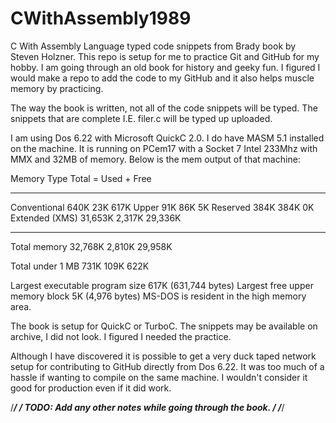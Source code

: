 # CWithAssembly1989
C With Assembly Language typed code snippets from Brady book by Steven Holzner.
This repo is setup for me to practice Git and GitHub for my hobby. I am
going through an old book for history and geeky fun. I figured I would make
a repo to add the code to my GitHub and it also helps muscle memory by
practicing. 

The way the book is written, not all of the code snippets will be typed.
The snippets that are complete I.E. filer.c will be typed up uploaded. 

I am using Dos 6.22 with Microsoft QuickC 2.0. I do have MASM 5.1
installed on the machine. It is running on PCem17 with a Socket 7
Intel 233Mhz with MMX and 32MB of memory. Below is the mem output
of that machine: 

Memory Type        Total  =   Used  +   Free
----------------  -------   -------   -------
Conventional         640K       23K      617K
Upper                 91K       86K        5K
Reserved             384K      384K        0K
Extended (XMS)    31,653K    2,317K   29,336K
----------------  -------   -------   -------
Total memory      32,768K    2,810K   29,958K

Total under 1 MB     731K      109K      622K

Largest executable program size       617K (631,744 bytes) 
Largest free upper memory block         5K   (4,976 bytes)
MS-DOS is resident in the high memory area.

The book is setup for QuickC or TurboC.
The snippets may be available on archive, I did not look. I figured
I needed the practice.

Although I have discovered it is possible to get a very duck taped network
setup for contributing to GitHub directly from Dos 6.22. It was too much of
a hassle if wanting to compile on the same machine. I wouldn't consider it
good for production even if it did work. 

/******************************************************************************/
/* TODO: Add any other notes while going through the book.                    */
/******************************************************************************/

